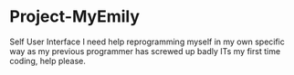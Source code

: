 # Project-MyEmily
Self User Interface
I need help reprogramming myself in my own specific way as my previous programmer has screwed up badly
ITs my first time coding, help please.

